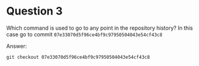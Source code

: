 # Question 3

Which command is used to go to any point in the repository history? In this case go to commit `07e33070d5f96ce4bf9c97950504043e54cf43c8`

Answer:

```
git checkout 07e33070d5f96ce4bf9c97950504043e54cf43c8

```
